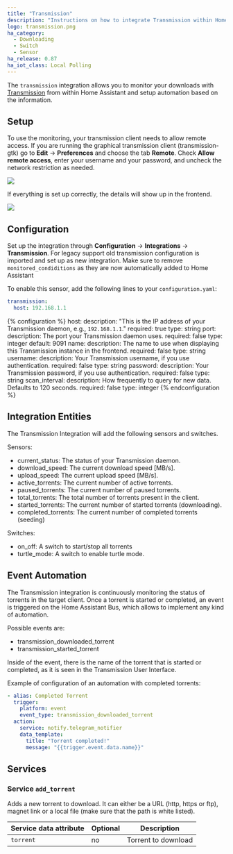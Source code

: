 ```yaml
---
title: "Transmission"
description: "Instructions on how to integrate Transmission within Home Assistant."
logo: transmission.png
ha_category:
  - Downloading
  - Switch
  - Sensor
ha_release: 0.87
ha_iot_class: Local Polling
---
```


The `transmission` integration allows you to monitor your downloads with [Transmission](http://www.transmissionbt.com/) from within Home Assistant and setup automation based on the information.

## Setup

To use the monitoring, your transmission client needs to allow remote access. If you are running the graphical transmission client (transmission-gtk) go to **Edit** -> **Preferences** and choose the tab **Remote**. Check **Allow remote access**, enter your username and your password, and uncheck the network restriction as needed.

<p class='img'>
  <img src='{{site_root}}/images/components/transmission/transmission_perf.png' />
</p>

If everything is set up correctly, the details will show up in the frontend.

<p class='img'>
  <img src='{{site_root}}/images/components/transmission/transmission.png' />
</p>

## Configuration

Set up the integration through **Configuration** -> **Integrations** -> **Transmission**. For legacy support old transmission configuration is imported and set up as new integration. Make sure to remove `monitored_condiditions` as they are now automatically added to Home Assistant

To enable this sensor, add the following lines to your `configuration.yaml`:

```yaml
transmission:
  host: 192.168.1.1
```

{% configuration %}
host:
  description: "This is the IP address of your Transmission daemon, e.g., `192.168.1.1`."
  required: true
  type: string
port:
  description: The port your Transmission daemon uses.
  required: false
  type: integer
  default: 9091
name:
  description: The name to use when displaying this Transmission instance in the frontend.
  required: false
  type: string
username:
  description: Your Transmission username, if you use authentication.
  required: false
  type: string
password:
  description: Your Transmission password, if you use authentication.
  required: false
  type: string
scan_interval:
  description: How frequently to query for new data. Defaults to 120 seconds.
  required: false
  type: integer
{% endconfiguration %}
  
## Integration Entities

The Transmission Integration will add the following sensors and switches.

Sensors:
- current_status: The status of your Transmission daemon.
- download_speed: The current download speed [MB/s].
- upload_speed: The current upload speed [MB/s].
- active_torrents: The current number of active torrents.
- paused_torrents: The current number of paused torrents.
- total_torrents: The total number of torrents present in the client.
- started_torrents: The current number of started torrents (downloading).
- completed_torrents: The current number of completed torrents (seeding)

Switches:
- on_off: A switch to start/stop all torrents
- turtle_mode: A switch to enable turtle mode.


## Event Automation

The Transmission integration is continuously monitoring the status of torrents in the target client. Once a torrent is started or completed, an event is triggered on the Home Assistant Bus, which allows to implement any kind of automation.

Possible events are:

- transmission_downloaded_torrent
- transmission_started_torrent

Inside of the event, there is the name of the torrent that is started or completed, as it is seen in the Transmission User Interface.

Example of configuration of an automation with completed torrents:

```yaml
- alias: Completed Torrent
  trigger:
    platform: event
    event_type: transmission_downloaded_torrent
  action:
    service: notify.telegram_notifier
    data_template:
      title: "Torrent completed!"
      message: "{{trigger.event.data.name}}"
```

## Services

### Service `add_torrent`

Adds a new torrent to download. It can either be a URL (http, https or ftp), magnet link or a local file (make sure that the path is white listed).

| Service data attribute | Optional | Description |
| ---------------------- | -------- | ----------- |
| `torrent` | no | Torrent to download
